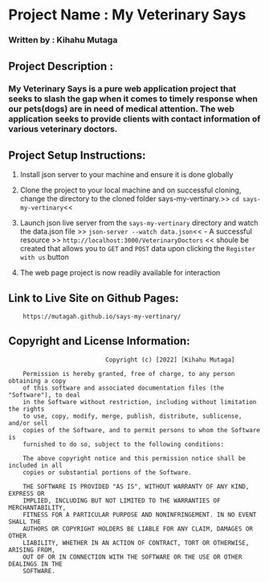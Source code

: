  # Project Name : My Veterinary Says 


### Written by : Kihahu Mutaga



 ## Project Description :
 ### My Veterinary Says is a pure web application project that seeks to slash the gap when it comes to timely response when our pets(dogs)  are in need of medical attention. The web application seeks to provide clients with contact information of various veterinary doctors.



## Project Setup Instructions: 

1. Install json server to your machine and ensure it is done globally

2. Clone the project to your local machine and on successful cloning, change the directory to the cloned folder says-my-vertinary.>>
                      `cd says-my-vertinary`<<


3. Launch json live server from the `says-my-vertinary` directory and watch the data.json file >>
                   `json-server --watch data.json`<<
        - A successful resource >> `http://localhost:3000/VeterinaryDoctors` << shoule be created that allows you to `GET` and `POST` data upon clicking the ` Register with us ` button


4.  The web page project is now readily available for interaction

## Link to Live Site on Github Pages:

        https://mutagah.github.io/says-my-vertinary/


## Copyright and License Information: 
                               Copyright (c) [2022] [Kihahu Mutaga]

        Permission is hereby granted, free of charge, to any person obtaining a copy
        of this software and associated documentation files (the "Software"), to deal
        in the Software without restriction, including without limitation the rights
        to use, copy, modify, merge, publish, distribute, sublicense, and/or sell
        copies of the Software, and to permit persons to whom the Software is
        furnished to do so, subject to the following conditions:

        The above copyright notice and this permission notice shall be included in all
        copies or substantial portions of the Software.

        THE SOFTWARE IS PROVIDED "AS IS", WITHOUT WARRANTY OF ANY KIND, EXPRESS OR
        IMPLIED, INCLUDING BUT NOT LIMITED TO THE WARRANTIES OF MERCHANTABILITY,
        FITNESS FOR A PARTICULAR PURPOSE AND NONINFRINGEMENT. IN NO EVENT SHALL THE
        AUTHORS OR COPYRIGHT HOLDERS BE LIABLE FOR ANY CLAIM, DAMAGES OR OTHER
        LIABILITY, WHETHER IN AN ACTION OF CONTRACT, TORT OR OTHERWISE, ARISING FROM,
        OUT OF OR IN CONNECTION WITH THE SOFTWARE OR THE USE OR OTHER DEALINGS IN THE
        SOFTWARE.